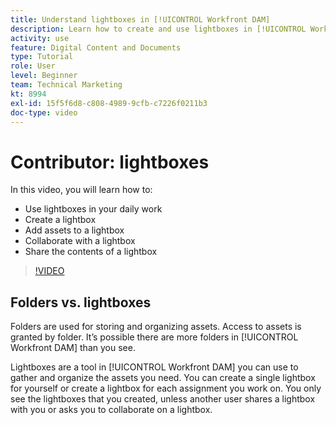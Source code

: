 ```yaml
---
title: Understand lightboxes in [!UICONTROL Workfront DAM]
description: Learn how to create and use lightboxes in [!UICONTROL Workfront DAM].
activity: use
feature: Digital Content and Documents
type: Tutorial
role: User
level: Beginner
team: Technical Marketing
kt: 8994
exl-id: 15f5f6d8-c808-4989-9cfb-c7226f0211b3
doc-type: video
---
```

# Contributor: lightboxes

In this video, you will learn how to:

* Use lightboxes in your daily work
* Create a lightbox
* Add assets to a lightbox
* Collaborate with a lightbox
* Share the contents of a lightbox

>[!VIDEO](https://video.tv.adobe.com/v/335254/?quality=12)

## Folders vs. lightboxes

Folders are used for storing and organizing assets. Access to assets is granted by folder. It’s possible there are more folders in [!UICONTROL Workfront DAM] than you see.

Lightboxes are a tool in [!UICONTROL Workfront DAM] you can use to gather and organize the assets you need. You can create a single lightbox for yourself or create a lightbox for each assignment you work on. You only see the lightboxes that you created, unless another user shares a lightbox with you or asks you to collaborate on a lightbox.
